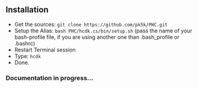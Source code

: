 ## Installation

- Get the sources: `git clone https://github.com/pk5k/PHC.git`
- Setup the Alias: `bash PHC/hcdk.cs/bin/setup.sh` (pass the name of your bash-profile file, if you are using another one than .bash_profile or .bashrc)
- Restart Terminal session
- Type: `hcdk`
- Done.

### Documentation in progress...
